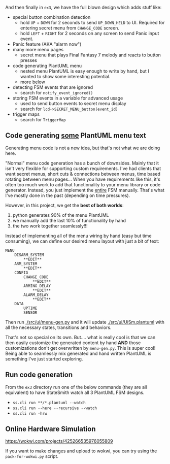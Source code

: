 And then finally in `ex3`, we have the full blown design which adds stuff like:
- special button combination detection
    - hold `UP` + `DOWN` for 2 seconds to send `UP_DOWN_HELD` to UI. Required for entering secret menu from `CHANGE_CODE` screen.
    - hold `LEFT` + `RIGHT` for 2 seconds on any screen to send Panic input event.
- Panic feature (AKA "alarm now")
- many more menu pages
    - secret menu that plays Final Fantasy 7 melody and reacts to button presses
- code generating PlantUML menu
    - nested menu PlantUML is easy enough to write by hand, but I wanted to show some interesting potential.
    - more below
- detecting FSM events that are ignored
    - search for `notify_event_ignored()`
- storing FSM events in a variable for advanced usage
    - used to send button events to secret menu display
    - search for `lcd->SECRET_MENU_button(event_id)`
- trigger maps
    - search for `TriggerMap`

## Code generating <u>some</u> PlantUML menu text
Generating menu code is not a new idea, but that's not what we are doing here.

"Normal" menu code generation has a bunch of downsides. Mainly that it isn't very flexible for supporting custom requirements. I've had clients that want secret menus, short cuts & connections between menus, time based rotating between menu pages... When you have requirements like this, it's often too much work to add that functionality to your menu library or code generator. Instead, you just implement the <u>entire</u> FSM manually. That's what I've mostly done in the past (depending on time pressures).

However, in this project, we get the **best of both worlds**:
1. python generates 90% of the menu PlantUML
2. we manually add the last 10% of functionality by hand
3. the two work together seamlessly!!!

Instead of implementing all of the menu wiring by hand (easy but time consuming), we can define our desired menu layout with just a bit of text:
```
MENU
    DISARM_SYSTEM
        **EDIT**
    ARM_SYSTEM
        **EDIT**
    CONFIG
        CHANGE_CODE
            **EDIT**
        ARMING_DELAY
            **EDIT**
        ALARM_DELAY
            **EDIT**
    DATA
        UPTIME
        SENSOR
```

Then run [./src/ui/menu-gen.py](./src/ui/menu-gen.py) and it will update [./src/ui/UiSm.plantuml](./src/ui/UiSm.plantuml) with all the necessary states, transitions and behaviors.

That's not so special on its own. But.... what is really cool is that we can then easily customize the generated content by hand **AND** those customizations don't get overwritten by `menu-gen.py`. This is super cool! Being able to seamlessly mix generated and hand written PlantUML is something I've just started exploring.


## Run code generation
From the `ex3` directory run one of the below commands (they are all equivalent) to have StateSmith watch all 3 PlantUML FSM designs.
* `ss.cli run **/*.plantuml --watch`
* `ss.cli run --here --recursive --watch`
* `ss.cli run -hrw`

## Online Hardware Simulation
https://wokwi.com/projects/425266535976055809

If you want to make changes and upload to wokwi, you can try using the `pack-for-wokwi.py` script.


